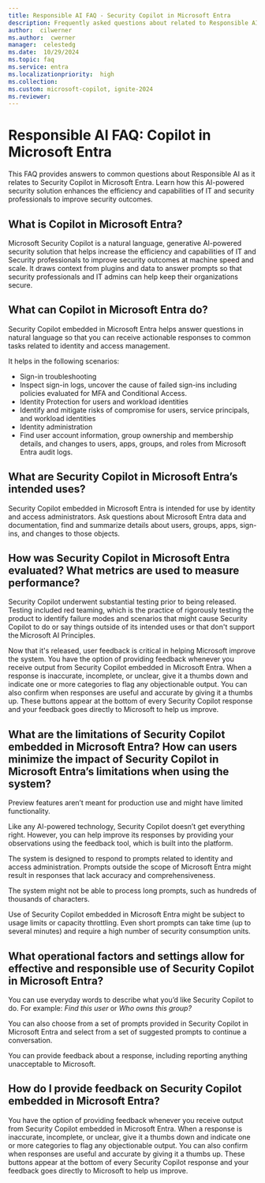 ```yaml
---
title: Responsible AI FAQ - Security Copilot in Microsoft Entra
description: Frequently asked questions about related to Responsible AI as it relates to Copilot in Microsoft Entra.
author:  cilwerner
ms.author:  cwerner
manager:  celestedg
ms.date:  10/29/2024
ms.topic: faq
ms.service: entra
ms.localizationpriority:  high
ms.collection:
ms.custom: microsoft-copilot, ignite-2024
ms.reviewer:
---
```


# Responsible AI FAQ: Copilot in Microsoft Entra 

This FAQ provides answers to common questions about Responsible AI as it relates to Security Copilot in Microsoft Entra. Learn how this AI-powered security solution enhances the efficiency and capabilities of IT and security professionals to improve security outcomes.

## What is Copilot in Microsoft Entra? 

Microsoft Security Copilot is a natural language, generative AI-powered security solution that helps increase the efficiency and capabilities of IT and Security professionals to improve security outcomes at machine speed and scale. It draws context from plugins and data to answer prompts so that security professionals and IT admins can help keep their organizations secure.  

## What can Copilot in Microsoft Entra do?  

Security Copilot embedded in Microsoft Entra helps answer questions in natural language so that you can receive actionable responses to common tasks related to identity and access management.  

It helps in the following scenarios: 

- Sign-in troubleshooting 
- Inspect sign-in logs, uncover the cause of failed sign-ins including policies evaluated for MFA and Conditional Access. 
- Identity Protection for users and workload identities 
- Identify and mitigate risks of compromise for users, service principals, and workload identities 
- Identity administration 
- Find user account information, group ownership and membership details, and changes to users, apps, groups, and roles from Microsoft Entra audit logs. 


## What are Security Copilot in Microsoft Entra’s intended uses? 

Security Copilot embedded in Microsoft Entra is intended for use by identity and access administrators. Ask questions about Microsoft Entra data and documentation, find and summarize details about users, groups, apps, sign-ins, and changes to those objects. 

## How was Security Copilot in Microsoft Entra evaluated? What metrics are used to measure performance? 

Security Copilot underwent substantial testing prior to being released. Testing included red teaming, which is the practice of rigorously testing the product to identify failure modes and scenarios that might cause Security Copilot to do or say things outside of its intended uses or that don't support the Microsoft AI Principles. 

Now that it's released, user feedback is critical in helping Microsoft improve the system. You have the option of providing feedback whenever you receive output from Security Copilot embedded in Microsoft Entra. When a response is inaccurate, incomplete, or unclear, give it a thumbs down and indicate one or more categories to flag any objectionable output. You can also confirm when responses are useful and accurate by giving it a thumbs up. These buttons appear at the bottom of every Security Copilot response and your feedback goes directly to Microsoft to help us improve. 

##  What are the limitations of Security Copilot embedded in Microsoft Entra? How can users minimize the impact of Security Copilot in Microsoft Entra’s limitations when using the system? 

Preview features aren’t meant for production use and might have limited functionality.  

Like any AI-powered technology, Security Copilot doesn’t get everything right. However, you can help improve its responses by providing your observations using the feedback tool, which is built into the platform.   

The system is designed to respond to prompts related to identity and access administration. Prompts outside the scope of Microsoft Entra might result in responses that lack accuracy and comprehensiveness. 

The system might not be able to process long prompts, such as hundreds of thousands of characters. 

Use of Security Copilot embedded in Microsoft Entra might be subject to usage limits or capacity throttling. Even short prompts can take time (up to several minutes) and require a high number of security consumption units. 

##  What operational factors and settings allow for effective and responsible use of Security Copilot in Microsoft Entra? 

You can use everyday words to describe what you’d like Security Copilot to do. For example: *Find this user* or *Who owns this group?* 

You can also choose from a set of prompts provided in Security Copilot in Microsoft Entra and select from a set of suggested prompts to continue a conversation. 

You can provide feedback about a response, including reporting anything unacceptable to Microsoft. 

##  How do I provide feedback on Security Copilot embedded in Microsoft Entra? 

You have the option of providing feedback whenever you receive output from Security Copilot embedded in Microsoft Entra. When a response is inaccurate, incomplete, or unclear, give it a thumbs down and indicate one or more categories to flag any objectionable output. You can also confirm when responses are useful and accurate by giving it a thumbs up. These buttons appear at the bottom of every Security Copilot response and your feedback goes directly to Microsoft to help us improve.  
